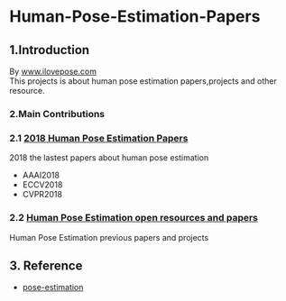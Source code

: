 # Human-Pose-Estimation-Papers

## 1.Introduction
By www.ilovepose.com  
This projects is about human pose estimation papers,projects and other resource.

### 2.Main Contributions
### 2.1 [2018  Human Pose Estimation Papers](2018-pose-paper-lists.md)
2018 the lastest papers about human pose estimation
- AAAI2018
- ECCV2018
- CVPR2018

### 2.2 [Human Pose Estimation open resources and papers](pose-paper-lists.md)
Human Pose Estimation previous papers and projects


## 3. Reference
- [pose-estimation](https://github.com/HuAndrew/Paper_git/blob/master/deep_learning/2015-10-09-pose-estimation.md)
